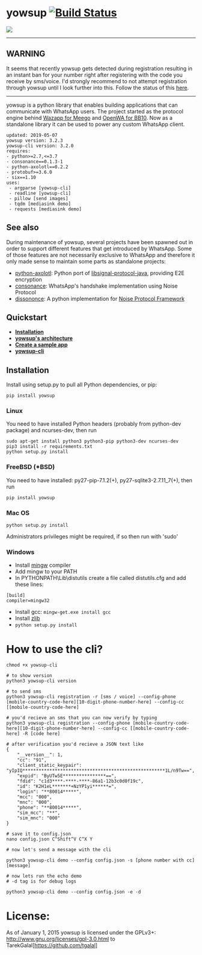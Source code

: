 # yowsup [![Build Status](https://travis-ci.org/tgalal/yowsup.svg?branch=master)](https://travis-ci.org/tgalal/yowsup)

<a href="https://www.paypal.com/cgi-bin/webscr?cmd=_s-xclick&hosted_button_id=Z9KKEUVYEY6BN" target="_blank"><img src="https://www.paypalobjects.com/en_US/i/btn/btn_donate_LG.gif" /></a>

---

## WARNING

It seems that recently yowsup gets detected during registration resulting in an instant ban for your number right after registering with the code you receive by sms/voice. I'd strongly recommend to not attempt registration through yowsup until I look further into this. Follow the status of this [here](https://github.com/tgalal/yowsup/issues/2829).

---

yowsup is a python library that enables building applications that can communicate with WhatsApp users.
The project started as the protocol engine behind [Wazapp for Meego](https://wiki.maemo.org/Wazapp) and
[OpenWA for BB10](https://www.lowyat.net/2013/5896/try-this-openwhatsapp-for-blackberry-10/). Now as a standalone
library it can be used to power any custom WhatsApp client.

```
updated: 2019-05-07
yowsup version: 3.2.3
yowsup-cli version: 3.2.0
requires:
- python>=2.7,<=3.7
- consonance==0.1.3-1
- python-axolotl==0.2.2
- protobuf>=3.6.0
- six==1.10
uses:
 - argparse [yowsup-cli]
 - readline [yowsup-cli]
 - pillow [send images]
 - tqdm [mediasink demo]
 - requests [mediasink demo]
```

## See also

During maintenance of yowsup, several projects have been spawned out in order to support different features that get
introduced by WhatsApp. Some of those features are not necessarily exclusive to WhatsApp and therefore it only made
sense to maintain some parts as standalone projects:

- [python-axolotl](https://github.com/tgalal/python-axolotl): Python port of
[libsignal-protocol-java](https://github.com/signalapp/libsignal-protocol-java), providing E2E encryption
- [consonance](https://github.com/tgalal/consonance/): WhatsApp's handshake implementation using Noise Protocol
- [dissononce](https://github.com/tgalal/dissononce):  A python implementation for
[Noise Protocol Framework](https://noiseprotocol.org/)


## Quickstart
 * **[Installation](#installation)**
 * **[yowsup's architecture](https://github.com/tgalal/yowsup/wiki/Architecture)**
 * **[Create a sample app](https://github.com/tgalal/yowsup/wiki/Sample-Application)**
 * **[yowsup-cli](https://github.com/tgalal/yowsup/wiki/yowsup-cli)**

## Installation

Install using setup.py to pull all Python dependencies, or pip:

```
pip install yowsup
```

### Linux

You need to have installed Python headers (probably from python-dev package) and ncurses-dev, then run
```
sudo apt-get install python3 python3-pip python3-dev ncurses-dev
pip3 install -r requirements.txt
python setup.py install
```


### FreeBSD (*BSD)
You need to have installed: py27-pip-7.1.2(+), py27-sqlite3-2.7.11_7(+), then run
```
pip install yowsup
```

### Mac OS
```
python setup.py install
```
Administrators privileges might be required, if so then run with 'sudo'

### Windows

 - Install [mingw](http://www.mingw.org/) compiler
 - Add mingw to your PATH
 - In PYTHONPATH\Lib\distutils create a file called distutils.cfg and add these lines:

```
[build]
compiler=mingw32
```
 - Install gcc: ```mingw-get.exe install gcc```
 - Install [zlib](http://www.zlib.net/)
 - ```python setup.py install```


# How to use the cli?

```
chmod +x yowsup-cli

# to show version
python3 yowsup-cli version

# to send sms
python3 yowsup-cli registration -r [sms / voice] --config-phone [mobile-country-code-here][10-digit-phone-number-here] --config-cc [[mobile-country-code-here]

# you'd recieve an sms that you can now verify by typing
python3 yowsup-cli registration --config-phone [mobile-country-code-here][10-digit-phone-number-here] --config-cc [[mobile-country-code-here] -R [code here]

# after verification you'd recieve a JSON text like
{
    "__version__": 1,
    "cc": "91",
    "client_static_keypair": "yIpIQ*****************************************************1L/n9Tw==",
    "expid": "ByUTw5E****************==",
    "fdid": "c1d3****-****-****-86a1-12b3c0d0f19c",
    "id": "K2H1eL*******+NzYP1yi******=",
    "login": "**80014*****",
    "mcc": "000",
    "mnc": "000",
    "phone": "**80014*****",
    "sim_mcc": "**",
    "sim_mnc": "000"
}

# save it to config.json
nano config.json C^Shift^V C^X Y

# now let's send a message with the cli

python3 yowsup-cli demo --config config.json -s [phone number with cc] [message]

# now lets run the echo demo
# -d tag is for debug logs

python3 yowsup-cli demo --config config.json -e -d 
```



# License:

As of January 1, 2015 yowsup is licensed under the GPLv3+: http://www.gnu.org/licenses/gpl-3.0.html to TarekGalal[https://github.com/tgalal]
